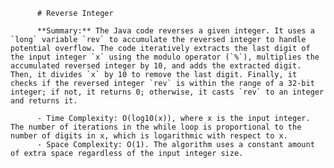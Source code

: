 
          # Reverse Integer

          **Summary:** The Java code reverses a given integer. It uses a `long` variable `rev` to accumulate the reversed integer to handle potential overflow. The code iteratively extracts the last digit of the input integer `x` using the modulo operator (`%`), multiplies the accumulated reversed integer by 10, and adds the extracted digit. Then, it divides `x` by 10 to remove the last digit. Finally, it checks if the reversed integer `rev` is within the range of a 32-bit integer; if not, it returns 0; otherwise, it casts `rev` to an integer and returns it.

          - Time Complexity: O(log10(x)), where x is the input integer. The number of iterations in the while loop is proportional to the number of digits in x, which is logarithmic with respect to x.
          - Space Complexity: O(1). The algorithm uses a constant amount of extra space regardless of the input integer size.
          